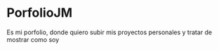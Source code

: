# PorfolioJM
Es mi porfolio, donde quiero subir mis proyectos personales y tratar de mostrar como soy
